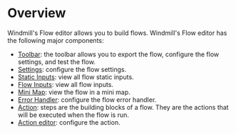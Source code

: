 # Overview

Windmill's Flow editor allows you to build flows. Windmill's Flow editor has the following major components:

- [Toolbar](./2_flow_toolbar.md): the toolbar allows you to export the flow, configure the flow settings, and test the flow.
- [Settings](./3_flow_settings.md): configure the flow settings.
- [Static Inputs](./4_flow_static_inputs.md): view all flow static inputs.
- [Flow Inputs](./5_flow_input.md): view all flow inputs.
- [Mini Map](./6_flow_mini_map.md): view the flow in a mini map.
- [Error Handler](./7_flow_error_handler.md): configure the flow error handler.
- [Action](./8_flow_action.md): steps are the building blocks of a flow. They are the actions that will be executed when the flow is run.
- [Action editor](./9_flow_action_editor.md): configure the action.